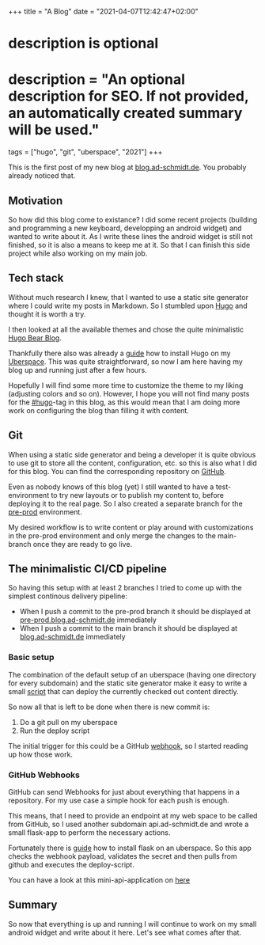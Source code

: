 +++
title = "A Blog"
date = "2021-04-07T12:42:47+02:00"

#
# description is optional
#
# description = "An optional description for SEO. If not provided, an automatically created summary will be used."

tags = ["hugo", "git", "uberspace", "2021"]
+++

This is the first post of my new blog at [blog.ad-schmidt.de](https://blog.ad-schmidt.de). You probably already noticed that.

## Motivation
So how did this blog come to existance? I did some recent projects (building and programming a new keyboard, developping an android widget) and wanted to write about it. 
As I write these lines the android widget is still not finished, so it is also a means to keep me at it. So that I can finish this side project while also working on my main job.

## Tech stack
Without much research I knew, that I wanted to use a static site generator where I could write my posts in Markdown. So I stumbled upon [Hugo](https://gohugo.io/) and thought it is worth a try.

I then looked at all the available themes and chose the quite minimalistic [Hugo Bear Blog](https://themes.gohugo.io/hugo-bearblog/).

Thankfully there also was already a [guide](https://lab.uberspace.de/guide_hugo.html) how to install Hugo on my [Uberspace](https://uberspace.de/de/).
This was quite straightforward, so now I am here having my blog up and running just after a few hours.

Hopefully I will find some more time to customize the theme to my liking (adjusting colors and so on). However, I hope you will not find many posts for the [#hugo](/blog/hugo)-tag in this blog, as this would mean that I am doing more work on configuring the blog than filling it with content.

## Git
When using a static side generator and being a developer it is quite obvious to use git to store all the content, configuration, etc. so this is also what I did for this blog.
You can find the corresponding repository on [GitHub](https://github.com/schmidti159/blog.ad-schmidt.de).

Even as nobody knows of this blog (yet) I still wanted to have a test-environment to try new layouts or to publish my content to, before deploying it to the real page. So I also created a separate branch for the [pre-prod](https://pre-prod.blog.ad-schmidt.de) environment.

My desired workflow is to write content or play around with customizations in the pre-prod environment and only merge the changes to the main-branch once they are ready to go live.

## The minimalistic CI/CD pipeline
So having this setup with at least 2 branches I tried to come up with the simplest continous delivery pipeline:
* When I push a commit to the pre-prod branch it should be displayed at [pre-prod.blog.ad-schmidt.de](https://pre-prod.blog.ad-schmidt.de) immediately
* When I push a commit to the main branch it should be displayed at [blog.ad-schmidt.de](https://blog.ad-schmidt.de) immediately

### Basic setup
The combination of the default setup of an uberspace (having one directory for every subdomain) and the static site generator make it easy to write a small [script](https://github.com/schmidti159/blog.ad-schmidt.de/blob/pre-prod/deploy.sh) that can deploy the currently checked out content directly.

So now all that is left to be done when there is new commit is:
1. Do a git pull on my uberspace
2. Run the deploy script

The initial trigger for this could be a GitHub [webhook](https://docs.github.com/en/developers/webhooks-and-events/about-webhooks), so I started reading up how those work.

### GitHub Webhooks
GitHub can send Webhooks for just about everything that happens in a repository. For my use case a simple hook for each push is enough.

This means, that I need to provide an endpoint at my web space to be called from GitHub, so I used another subdomain api.ad-schmidt.de and wrote a small flask-app to perform the necessary actions. 

Fortunately there is [guide](https://lab.uberspace.de/guide_flask.html) how to install flask on an uberspace. So this app checks the webhook payload, validates the secret and then pulls from github and executes the deploy-script.

You can have a look at this mini-api-application on [here](https://github.com/schmidti159/api.ad-schmidt.de)

## Summary
So now that everything is up and running I will continue to work on my small android widget and write about it here. Let's see what comes after that.
